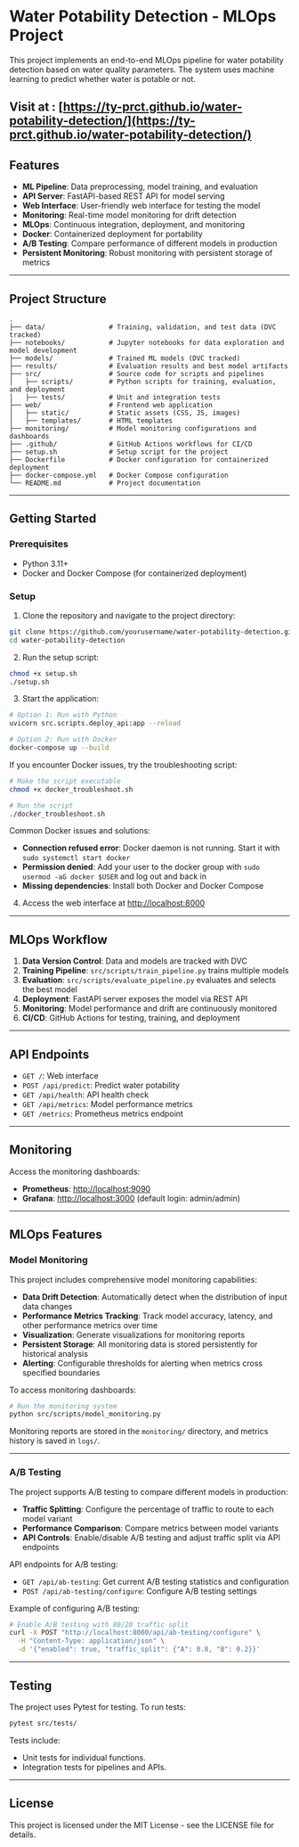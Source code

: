 # Water Potability Detection - MLOps Project

This project implements an end-to-end MLOps pipeline for water potability detection based on water quality parameters. The system uses machine learning to predict whether water is potable or not.

Visit at : [https://ty-prct.github.io/water-potability-detection/](https://ty-prct.github.io/water-potability-detection/)
---

## Features

- **ML Pipeline**: Data preprocessing, model training, and evaluation
- **API Server**: FastAPI-based REST API for model serving
- **Web Interface**: User-friendly web interface for testing the model
- **Monitoring**: Real-time model monitoring for drift detection
- **MLOps**: Continuous integration, deployment, and monitoring
- **Docker**: Containerized deployment for portability
- **A/B Testing**: Compare performance of different models in production
- **Persistent Monitoring**: Robust monitoring with persistent storage of metrics

---

## Project Structure

```plaintext
.
├── data/                # Training, validation, and test data (DVC tracked)
├── notebooks/           # Jupyter notebooks for data exploration and model development
├── models/              # Trained ML models (DVC tracked)
├── results/             # Evaluation results and best model artifacts
├── src/                 # Source code for scripts and pipelines
│   ├── scripts/         # Python scripts for training, evaluation, and deployment
│   ├── tests/           # Unit and integration tests
├── web/                 # Frontend web application
│   ├── static/          # Static assets (CSS, JS, images)
│   ├── templates/       # HTML templates
├── monitoring/          # Model monitoring configurations and dashboards
├── .github/             # GitHub Actions workflows for CI/CD
├── setup.sh             # Setup script for the project
├── Dockerfile           # Docker configuration for containerized deployment
├── docker-compose.yml   # Docker Compose configuration
└── README.md            # Project documentation
```

---

## Getting Started

### Prerequisites

- Python 3.11+
- Docker and Docker Compose (for containerized deployment)

### Setup

1. Clone the repository and navigate to the project directory:

```bash
git clone https://github.com/yourusername/water-potability-detection.git
cd water-potability-detection
```

2. Run the setup script:

```bash
chmod +x setup.sh
./setup.sh
```

3. Start the application:

```bash
# Option 1: Run with Python
uvicorn src.scripts.deploy_api:app --reload

# Option 2: Run with Docker
docker-compose up --build
```

   If you encounter Docker issues, try the troubleshooting script:

   ```bash
   # Make the script executable
   chmod +x docker_troubleshoot.sh

   # Run the script
   ./docker_troubleshoot.sh
   ```

   Common Docker issues and solutions:
   - **Connection refused error**: Docker daemon is not running. Start it with `sudo systemctl start docker`
   - **Permission denied**: Add your user to the docker group with `sudo usermod -aG docker $USER` and log out and back in
   - **Missing dependencies**: Install both Docker and Docker Compose

4. Access the web interface at [http://localhost:8000](http://localhost:8000)

---

## MLOps Workflow

1. **Data Version Control**: Data and models are tracked with DVC
2. **Training Pipeline**: `src/scripts/train_pipeline.py` trains multiple models
3. **Evaluation**: `src/scripts/evaluate_pipeline.py` evaluates and selects the best model
4. **Deployment**: FastAPI server exposes the model via REST API
5. **Monitoring**: Model performance and drift are continuously monitored
6. **CI/CD**: GitHub Actions for testing, training, and deployment

---

## API Endpoints

- `GET /`: Web interface
- `POST /api/predict`: Predict water potability
- `GET /api/health`: API health check
- `GET /api/metrics`: Model performance metrics
- `GET /metrics`: Prometheus metrics endpoint

---

## Monitoring

Access the monitoring dashboards:

- **Prometheus**: [http://localhost:9090](http://localhost:9090)
- **Grafana**: [http://localhost:3000](http://localhost:3000) (default login: admin/admin)

---

## MLOps Features

### Model Monitoring

This project includes comprehensive model monitoring capabilities:

- **Data Drift Detection**: Automatically detect when the distribution of input data changes
- **Performance Metrics Tracking**: Track model accuracy, latency, and other performance metrics over time
- **Visualization**: Generate visualizations for monitoring reports
- **Persistent Storage**: All monitoring data is stored persistently for historical analysis
- **Alerting**: Configurable thresholds for alerting when metrics cross specified boundaries

To access monitoring dashboards:

```bash
# Run the monitoring system
python src/scripts/model_monitoring.py
```

Monitoring reports are stored in the `monitoring/` directory, and metrics history is saved in `logs/`.

---

### A/B Testing

The project supports A/B testing to compare different models in production:

- **Traffic Splitting**: Configure the percentage of traffic to route to each model variant
- **Performance Comparison**: Compare metrics between model variants
- **API Controls**: Enable/disable A/B testing and adjust traffic split via API endpoints

API endpoints for A/B testing:

- `GET /api/ab-testing`: Get current A/B testing statistics and configuration
- `POST /api/ab-testing/configure`: Configure A/B testing settings

Example of configuring A/B testing:

```bash
# Enable A/B testing with 80/20 traffic split
curl -X POST "http://localhost:8000/api/ab-testing/configure" \
  -H "Content-Type: application/json" \
  -d '{"enabled": true, "traffic_split": {"A": 0.8, "B": 0.2}}'
```

---

## Testing

The project uses Pytest for testing. To run tests:

```bash
pytest src/tests/
```

Tests include:

- Unit tests for individual functions.
- Integration tests for pipelines and APIs.

---

## License

This project is licensed under the MIT License - see the LICENSE file for details.
